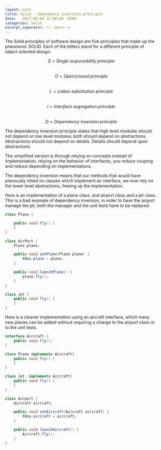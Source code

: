 ```yaml
---
layout: post
title: Solid - dependency inversion principle
date:   2017-09-04 12:00:00 -0500
categories: Solid
excerpt_separator: <!--more-->
---
```


The Solid principles of software design are five principles that make up the pneumonic SOLID. Each of the letters stand for a different principle of object oriented design.

<span class="formula">$$S = Single\;responsibility\;principle$$</span><br/>
<span class="formula">$$O = Open/closed\;principle$$</span><br/>
<span class="formula">$$L = Liskov\;substitution\;principle$$</span><br/>
<span class="formula">$$I = Interface\;segregation\;principle$$</span><br/>
<span class="formula">$$D = Dependency\;inversion\;principle$$</span>

The dependency inversion principle states that high level modules should not depend on low level modules; both should depend on abstractions. Abstractions should not depend on details.  Details should depend upon abstractions.
<!--more-->
The simplified version is through relying on concepts instead of implementation, relying on the behavior of interfaces, you reduce couping and reduce depending on implementations.

The dependency inversion means that our methods that would have previously relied on classes which implement an interface, we now rely on the lower level abstractions, freeing up the implementation.


Here is an implementation of a plane class, and airport class and a jet class.  This is a bad example of dependency inversion, in order to have the airport manage the jet, both the manager and the unit tests have to be replaced. 

``` java 
class Plane {

	public void fly() {
	}
}

class AirPort {
	Plane plane;

	public void setPlane(Plane plane) {
		this.plane = plane;
	}

	public void launchPlane() {
		plane.fly();
	}
}

class Jet {
	public void fly() {
	}
}
```

Here is a cleaner implementation using an aircraft interface, which many new planes can be added without requiring a change to the airport class or to the unit tests.

``` java
interface Aircraft {
	public void fly();
}

class Plane implements Aircraft{
	public void fly() {
	}
}

class Jet  implements Aircraft{
	public void fly() {
	}
}

class Airport {
	Aircraft aircraft;

	public void setAircraft(Aircraft aircraft) {
		this.aircraft = aircraft;
	}

	public void launchAircraft() {
		Aircraft.fly();
	}
}
```
